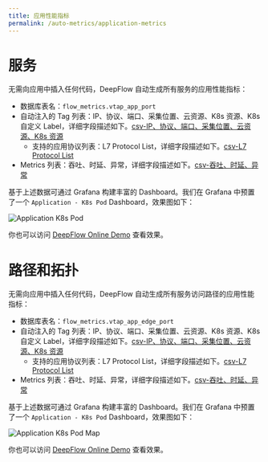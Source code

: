 ```yaml
---
title: 应用性能指标
permalink: /auto-metrics/application-metrics
---
```


# 服务

无需向应用中插入任何代码，DeepFlow 自动生成所有服务的应用性能指标：
- 数据库表名：`flow_metrics.vtap_app_port`
- 自动注入的 Tag 列表：IP、协议、端口、采集位置、云资源、K8s 资源、K8s 自定义 Label，详细字段描述如下。[csv-IP、协议、端口、采集位置、云资源、K8s 资源](https://raw.githubusercontent.com/deepflowio/deepflow/main/server/querier/db_descriptions/clickhouse/tag/flow_metrics/vtap_app_port.ch)
  - 支持的应用协议列表：L7 Protocol List，详细字段描述如下。[csv-L7 Protocol List](https://raw.githubusercontent.com/deepflowio/deepflow/main/server/querier/db_descriptions/clickhouse/tag/enum/l7_protocol)
- Metrics 列表：吞吐、时延、异常，详细字段描述如下。[csv-吞吐、时延、异常](https://raw.githubusercontent.com/deepflowio/deepflow/main/server/querier/db_descriptions/clickhouse/metrics/flow_metrics/vtap_app_port.ch)

基于上述数据可通过 Grafana 构建丰富的 Dashboard。我们在 Grafana 中预置了一个 `Application - K8s Pod` Dashboard，效果图如下：

![Application K8s Pod](https://yunshan-guangzhou.oss-cn-beijing.aliyuncs.com/pub/pic/202208236304362eb5efd.png)

你也可以访问 [DeepFlow Online Demo](https://ce-demo.deepflow.yunshan.net/d/Application_K8s_Pod/application-k8s-pod?var-namespace=deepflow-otel-grpc-demo&from=deepflow-doc) 查看效果。

# 路径和拓扑

无需向应用中插入任何代码，DeepFlow 自动生成所有服务访问路径的应用性能指标：
- 数据库表名：`flow_metrics.vtap_app_edge_port`
- 自动注入的 Tag 列表：IP、协议、端口、采集位置、云资源、K8s 资源、K8s 自定义 Label，详细字段描述如下。[csv-IP、协议、端口、采集位置、云资源、K8s 资源](https://raw.githubusercontent.com/deepflowio/deepflow/main/server/querier/db_descriptions/clickhouse/tag/flow_metrics/vtap_app_edge_port.ch)
  - 支持的应用协议列表：L7 Protocol List，详细字段描述如下。[csv-L7 Protocol List](https://raw.githubusercontent.com/deepflowio/deepflow/main/server/querier/db_descriptions/clickhouse/tag/enum/l7_protocol)
- Metrics 列表：吞吐、时延、异常，详细字段描述如下。[csv-吞吐、时延、异常](https://raw.githubusercontent.com/deepflowio/deepflow/main/server/querier/db_descriptions/clickhouse/metrics/flow_metrics/vtap_app_edge_port.ch)

基于上述数据可通过 Grafana 构建丰富的 Dashboard。我们在 Grafana 中预置了一个 `Application - K8s Pod` Dashboard，效果图如下：

![Application K8s Pod Map](https://yunshan-guangzhou.oss-cn-beijing.aliyuncs.com/pub/pic/202208236304413c79b43.png)

你也可以访问 [DeepFlow Online Demo](https://ce-demo.deepflow.yunshan.net/d/Application_K8s_Pod_Map/application-k8s-pod-map?var-namespace=deepflow-otel-grpc-demo&from=deepflow-doc) 查看效果。
